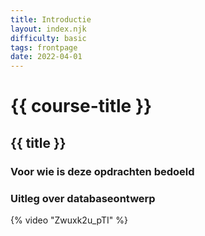 ```yaml
---
title: Introductie
layout: index.njk
difficulty: basic
tags: frontpage
date: 2022-04-01
---
```




# {{ course-title }}

## {{ title }}
### Voor wie is deze opdrachten bedoeld

### Uitleg over databaseontwerp
{% video "Zwuxk2u_pTI" %}

